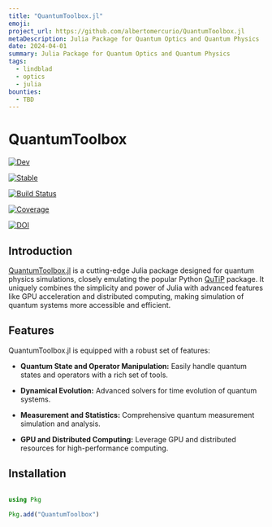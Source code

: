 ```yaml
---
title: "QuantumToolbox.jl"
emoji: 
project_url: https://github.com/albertomercurio/QuantumToolbox.jl
metaDescription: Julia Package for Quantum Optics and Quantum Physics
date: 2024-04-01
summary: Julia Package for Quantum Optics and Quantum Physics
tags:
  - lindblad
  - optics
  - julia
bounties:
  - TBD
---
```


# QuantumToolbox

[![Dev](https://img.shields.io/badge/docs-dev-blue.svg)](https://albertomercurio.github.io/QuantumToolbox.jl/dev)

[![Stable](https://img.shields.io/badge/docs-stable-blue.svg)](https://albertomercurio.github.io/QuantumToolbox.jl/stable)

[![Build Status](https://github.com/albertomercurio/QuantumToolbox.jl/actions/workflows/CI.yml/badge.svg?branch=main)](https://github.com/albertomercurio/QuantumToolbox.jl/actions/workflows/CI.yml?query=branch%3Amain)

[![Coverage](https://codecov.io/gh/albertomercurio/QuantumToolbox.jl/branch/main/graph/badge.svg)](https://codecov.io/gh/albertomercurio/QuantumToolbox.jl)

[![DOI](https://zenodo.org/badge/DOI/10.5281/zenodo.10822817.svg)](https://doi.org/10.5281/zenodo.10822817)

## Introduction

[QuantumToolbox.jl](https://github.com/albertomercurio/QuantumToolbox.jl) is a cutting-edge Julia package designed for quantum physics simulations, closely emulating the popular Python [QuTiP](https://github.com/qutip/qutip) package. It uniquely combines the simplicity and power of Julia with advanced features like GPU acceleration and distributed computing, making simulation of quantum systems more accessible and efficient.

## Features

QuantumToolbox.jl is equipped with a robust set of features:

- **Quantum State and Operator Manipulation:** Easily handle quantum states and operators with a rich set of tools.

- **Dynamical Evolution:** Advanced solvers for time evolution of quantum systems.

- **Measurement and Statistics:** Comprehensive quantum measurement simulation and analysis.

- **GPU and Distributed Computing:** Leverage GPU and distributed resources for high-performance computing.

## Installation

```julia

using Pkg

Pkg.add("QuantumToolbox")
